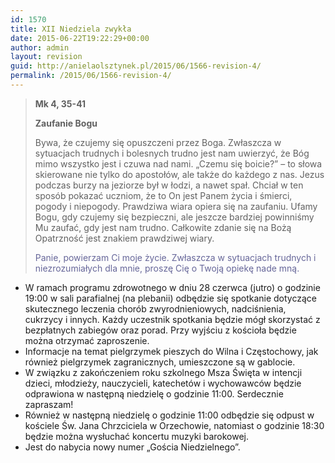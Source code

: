 ```yaml
---
id: 1570
title: XII Niedziela zwykła
date: 2015-06-22T19:22:29+00:00
author: admin
layout: revision
guid: http://anielaolsztynek.pl/2015/06/1566-revision-4/
permalink: /2015/06/1566-revision-4/
---
```

> **Mk 4, 35-41**
> 
> **Zaufanie Bogu**
> 
> Bywa, że czujemy się opuszczeni przez Boga. Zwłaszcza w sytuacjach trudnych i bolesnych trudno jest nam uwierzyć, że Bóg mimo wszystko jest i czuwa nad nami. &#8222;Czemu się boicie?&#8221; &#8211; to słowa skierowane nie tylko do apostołów, ale także do każdego z nas. Jezus podczas burzy na jeziorze był w łodzi, a nawet spał. Chciał w ten sposób pokazać uczniom, że to On jest Panem życia i śmierci, pogody i niepogody. Prawdziwa wiara opiera się na zaufaniu. Ufamy Bogu, gdy czujemy się bezpieczni, ale jeszcze bardziej powinniśmy Mu zaufać, gdy jest nam trudno. Całkowite zdanie się na Bożą Opatrzność jest znakiem prawdziwej wiary.
> 
> <span style="color: #666699;">Panie, powierzam Ci moje życie. Zwłaszcza w sytuacjach trudnych i niezrozumiałych dla mnie, proszę Cię o Twoją opiekę nade mną.</span>

  * W ramach programu zdrowotnego w dniu 28 czerwca (jutro) o godzinie 19:00 w sali parafialnej (na plebanii) odbędzie się spotkanie dotyczące skutecznego leczenia chorób zwyrodnieniowych, nadciśnienia, cukrzycy i innych. Każdy uczestnik spotkania będzie mógł skorzystać z bezpłatnych zabiegów oraz porad. Przy wyjściu z kościoła będzie można otrzymać zaproszenie.
  * Informacje na temat pielgrzymek pieszych do Wilna i Częstochowy, jak również pielgrzymek zagranicznych, umieszczone są w gablocie.
  * W związku z zakończeniem roku szkolnego Msza Święta w intencji dzieci, młodzieży, nauczycieli, katechetów i wychowawców będzie odprawiona w następną niedzielę o godzinie 11:00. Serdecznie zapraszam!
  * Również w następną niedzielę o godzinie 11:00 odbędzie się odpust w kościele Św. Jana Chrzciciela w Orzechowie, natomiast o godzinie 18:30 będzie można wysłuchać koncertu muzyki barokowej.
  * Jest do nabycia nowy numer &#8222;Gościa Niedzielnego&#8221;.